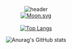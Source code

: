 <div align=center>

<!--
**doomdabo/doomdabo** is a ✨ _special_ ✨ repository because its `README.md` (this file) appears on your GitHub profile.

Here are some ideas to get you started:

- 🔭 I’m currently working on ...
- 🌱 I’m currently learning ...
- 👯 I’m looking to collaborate on ...
- 🤔 I’m looking for help with ...
- 💬 Ask me about ...
- 📫 How to reach me: ...
- 😄 Pronouns: ...
- ⚡ Fun fact: ...
[![Solved.ac Profile](http://mazassumnida.wtf/api/generate_badge?boj=bbo1209)](https://solved.ac/bbo1209)<br/>


-->
![header](https://capsule-render.vercel.app/api?type=wave&color=auto&height=300&section=header&text=doomdabo&fontSize=90)
  <br>
[![Moon.svg](https://moon-svg.minung.dev/moon.svg?theme=ray)](https://moon-svg.minung.dev)
    <br>
  <br>
[![Top Langs](https://github-readme-stats.vercel.app/api/top-langs/?username=doomdabo)](https://github.com/anuraghazra/github-readme-stats)
  




![Anurag's GitHub stats](https://github-readme-stats.vercel.app/api?username=doomdabo&show_icons=true&theme=radical)



  
  </div>

